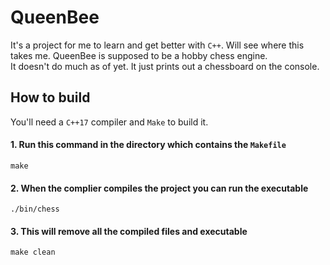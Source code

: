 # QueenBee
It's a project for me to learn and get better with `C++`. Will see where this takes me. QueenBee is supposed to be a hobby chess engine.\
It doesn't do much as of yet. It just prints out a chessboard on the console.

## How to build
You'll need a `C++17` compiler and `Make` to build it.

#### 1. Run this command in the directory which contains the `Makefile`
```
make
```
#### 2. When the complier compiles the project you can run the executable
```
./bin/chess
```
#### 3. This will remove all the compiled files and executable
```
make clean
```
